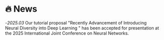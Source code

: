 # 🔥 News

-*2025.03* Our tutorial proposal "Recently Advancement of Introducing Neural Diversity into Deep Learning " has been accepted for presentation at the 2025 International Joint Conference on Neural Networks.
